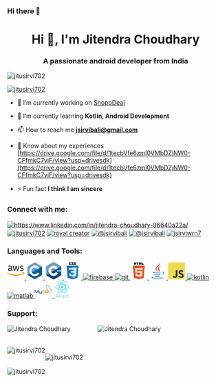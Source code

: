 ### Hi there 👋

<!--
**jitusirvi702/jitusirvi702** is a ✨ _special_ ✨ repository because its `README.md` (this file) appears on your GitHub profile.

Here are some ideas to get you started:

- 🔭 I’m currently working on ...
- 🌱 I’m currently learning ...
- 👯 I’m looking to collaborate on ...
- 🤔 I’m looking for help with ...
- 💬 Ask me about ...
- 📫 How to reach me: ...
- 😄 Pronouns: ...
- ⚡ Fun fact: ...
-->
<h1 align="center">Hi 👋, I'm Jitendra Choudhary</h1>
<h3 align="center">A passionate android developer from India</h3>

<p align="left"> <img src="https://komarev.com/ghpvc/?username=jitusirvi702&label=Profile%20views&color=0e75b6&style=flat" alt="jitusirvi702" /> </p>

<p align="left"> <a href="https://github.com/ryo-ma/github-profile-trophy"><img src="https://github-profile-trophy.vercel.app/?username=jitusirvi702" alt="jitusirvi702" /></a> </p>

- 🔭 I’m currently working on [ShoppDeal](https://shoppdeall.blogspot.com)

- 🌱 I’m currently learning **Kotlin, Android Development**

- 📫 How to reach me **jsirvibali@gmail.com**

- 📄 Know about my experiences [https://drive.google.com/file/d/1tecbVfe6zml0VMbDZjNW0-CFfmkC7viF/view?usp=drivesdk](https://drive.google.com/file/d/1tecbVfe6zml0VMbDZjNW0-CFfmkC7viF/view?usp=drivesdk)

- ⚡ Fun fact **I think I am sincere**

<h3 align="left">Connect with me:</h3>
<p align="left">
<a href="https://www.linkedin.com/in/jitendra-choudhary-96640a22a/" target="blank"><img align="center" src="https://raw.githubusercontent.com/rahuldkjain/github-profile-readme-generator/master/src/images/icons/Social/linked-in-alt.svg" alt="https://www.linkedin.com/in/jitendra-choudhary-96640a22a/" height="30" width="40" /></a>
<a href="https://instagram.com/jitusirvi702" target="blank"><img align="center" src="https://raw.githubusercontent.com/rahuldkjain/github-profile-readme-generator/master/src/images/icons/Social/instagram.svg" alt="jitusirvi702" height="30" width="40" /></a>
<a href="https://www.youtube.com/@ROYALCREATOR117" target="blank"><img align="center" src="https://raw.githubusercontent.com/rahuldkjain/github-profile-readme-generator/master/src/images/icons/Social/youtube.svg" alt="royal creator" height="30" width="40" /></a>
<a href="https://www.hackerrank.com/profile/jsirvibali" target="blank"><img align="center" src="https://raw.githubusercontent.com/rahuldkjain/github-profile-readme-generator/master/src/images/icons/Social/hackerrank.svg" alt="@jsirvibali" height="30" width="40" /></a>
<a href="https://www.leetcode.com/@jsirvibali" target="blank"><img align="center" src="https://raw.githubusercontent.com/rahuldkjain/github-profile-readme-generator/master/src/images/icons/Social/leet-code.svg" alt="@jsirvibali" height="30" width="40" /></a>
<a href="https://auth.geeksforgeeks.org/user/jsirviwrn7" target="blank"><img align="center" src="https://raw.githubusercontent.com/rahuldkjain/github-profile-readme-generator/master/src/images/icons/Social/geeks-for-geeks.svg" alt="jsirviwrn7" height="30" width="40" /></a>
</p>

<h3 align="left">Languages and Tools:</h3>
<p align="left"> <a href="https://aws.amazon.com" target="_blank" rel="noreferrer"> <img src="https://raw.githubusercontent.com/devicons/devicon/master/icons/amazonwebservices/amazonwebservices-original-wordmark.svg" alt="aws" width="40" height="40"/> </a> <a href="https://www.cprogramming.com/" target="_blank" rel="noreferrer"> <img src="https://raw.githubusercontent.com/devicons/devicon/master/icons/c/c-original.svg" alt="c" width="40" height="40"/> </a> <a href="https://www.w3schools.com/cpp/" target="_blank" rel="noreferrer"> <img src="https://raw.githubusercontent.com/devicons/devicon/master/icons/cplusplus/cplusplus-original.svg" alt="cplusplus" width="40" height="40"/> </a> <a href="https://www.w3schools.com/css/" target="_blank" rel="noreferrer"> <img src="https://raw.githubusercontent.com/devicons/devicon/master/icons/css3/css3-original-wordmark.svg" alt="css3" width="40" height="40"/> </a> <a href="https://firebase.google.com/" target="_blank" rel="noreferrer"> <img src="https://www.vectorlogo.zone/logos/firebase/firebase-icon.svg" alt="firebase" width="40" height="40"/> </a> <a href="https://git-scm.com/" target="_blank" rel="noreferrer"> <img src="https://www.vectorlogo.zone/logos/git-scm/git-scm-icon.svg" alt="git" width="40" height="40"/> </a> <a href="https://www.w3.org/html/" target="_blank" rel="noreferrer"> <img src="https://raw.githubusercontent.com/devicons/devicon/master/icons/html5/html5-original-wordmark.svg" alt="html5" width="40" height="40"/> </a> <a href="https://www.java.com" target="_blank" rel="noreferrer"> <img src="https://raw.githubusercontent.com/devicons/devicon/master/icons/java/java-original.svg" alt="java" width="40" height="40"/> </a> <a href="https://developer.mozilla.org/en-US/docs/Web/JavaScript" target="_blank" rel="noreferrer"> <img src="https://raw.githubusercontent.com/devicons/devicon/master/icons/javascript/javascript-original.svg" alt="javascript" width="40" height="40"/> </a> <a href="https://kotlinlang.org" target="_blank" rel="noreferrer"> <img src="https://www.vectorlogo.zone/logos/kotlinlang/kotlinlang-icon.svg" alt="kotlin" width="40" height="40"/> </a> <a href="https://www.mathworks.com/" target="_blank" rel="noreferrer"> <img src="https://upload.wikimedia.org/wikipedia/commons/2/21/Matlab_Logo.png" alt="matlab" width="40" height="40"/> </a> <a href="https://www.mysql.com/" target="_blank" rel="noreferrer"> <img src="https://raw.githubusercontent.com/devicons/devicon/master/icons/mysql/mysql-original-wordmark.svg" alt="mysql" width="40" height="40"/> </a> <a href="https://reactjs.org/" target="_blank" rel="noreferrer"> <img src="https://raw.githubusercontent.com/devicons/devicon/master/icons/react/react-original-wordmark.svg" alt="react" width="40" height="40"/> </a> </p>

<h3 align="left">Support:</h3>
<p><a href="https://www.buymeacoffee.com/Jitendra Choudhary"> <img align="left" src="https://cdn.buymeacoffee.com/buttons/v2/default-yellow.png" height="50" width="210" alt="Jitendra Choudhary" /></a><a href="https://ko-fi.com/Jitendra Choudhary"> <img align="left" src="https://cdn.ko-fi.com/cdn/kofi3.png?v=3" height="50" width="210" alt="Jitendra Choudhary" /></a></p><br><br>

<p><img align="left" src="https://github-readme-stats.vercel.app/api/top-langs?username=jitusirvi702&show_icons=true&locale=en&layout=compact" alt="jitusirvi702" /></p>

<p>&nbsp;<img align="center" src="https://github-readme-stats.vercel.app/api?username=jitusirvi702&show_icons=true&locale=en" alt="jitusirvi702" /></p>

<p><img align="center" src="https://github-readme-streak-stats.herokuapp.com/?user=jitusirvi702&" alt="jitusirvi702" /></p>
